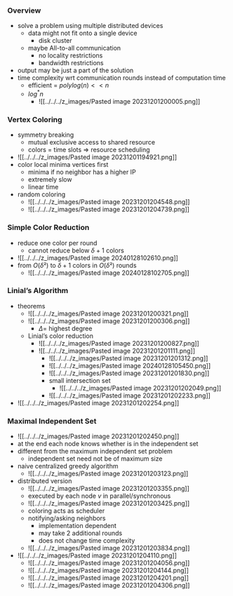 ### Overview
+ solve a problem using multiple distributed devices
	+ data might not fit onto a single device
		+ disk cluster
	+ maybe All-to-all communication
		+ no locality restrictions
		+ bandwidth restrictions
+ output may be just a part of the solution
+  time complexity wrt communication rounds instead of computation time
	+ efficient = $poly log(n) << n$
	+ $log^{*}n$
		+ ![[../../../z_images/Pasted image 20231201200005.png]]

### Vertex Coloring
+ symmetry breaking
	+ mutual exclusive access to shared resource
	+ colors = time slots => resource scheduling
+ ![[../../../z_images/Pasted image 20231201194921.png]]
+ color local minima vertices first
	+ minima if no neighbor has a higher IP
	+ extremely slow
	+ linear time
+ random coloring
	+ ![[../../../z_images/Pasted image 20231201204548.png]]
	+ ![[../../../z_images/Pasted image 20231201204739.png]]

### Simple Color Reduction
+ reduce one color per round
	+ cannot reduce below $\delta + 1$ colors
+ ![[../../../z_images/Pasted image 20240128102610.png]]
+ from $O(\delta²)$ to $\delta + 1$ colors in $O(\delta²)$ rounds
	+ ![[../../../z_images/Pasted image 20240128102705.png]]

### Linial’s Algorithm
+ theorems
	+ ![[../../../z_images/Pasted image 20231201200321.png]]
	+ ![[../../../z_images/Pasted image 20231201200306.png]]
		+ $\Delta=$ highest degree
	+ Linial’s color reduction
		+ ![[../../../z_images/Pasted image 20231201200827.png]]
		+ ![[../../../z_images/Pasted image 20231201201111.png]]
			+ ![[../../../z_images/Pasted image 20231201201312.png]]
			+ ![[../../../z_images/Pasted image 20240128105450.png]]
			+ ![[../../../z_images/Pasted image 20231201201830.png]]
			+ small intersection set
				+ ![[../../../z_images/Pasted image 20231201202049.png]]
			+ ![[../../../z_images/Pasted image 20231201202233.png]]
+ ![[../../../z_images/Pasted image 20231201202254.png]]

### Maximal Independent Set
+ ![[../../../z_images/Pasted image 20231201202450.png]]
+ at the end each node knows whether is in the independent set
+ different from the maximum independent set problem
	+ independent set need not be of maximum size
+ naive centralized greedy algorithm
	+ ![[../../../z_images/Pasted image 20231201203123.png]]
+ distributed version
	+ ![[../../../z_images/Pasted image 20231201203355.png]]
	+ executed by each node $v$ in parallel/synchronous
	+ ![[../../../z_images/Pasted image 20231201203425.png]]
	+ coloring acts as scheduler
	+ notifying/asking neighbors
		+ implementation dependent
		+ may take 2 additional rounds
		+ does not change time complexity
	+ ![[../../../z_images/Pasted image 20231201203834.png]]
+ ![[../../../z_images/Pasted image 20231201204110.png]]
	+ ![[../../../z_images/Pasted image 20231201204056.png]]
	+ ![[../../../z_images/Pasted image 20231201204144.png]]
	+ ![[../../../z_images/Pasted image 20231201204201.png]]
	+ ![[../../../z_images/Pasted image 20231201204306.png]]